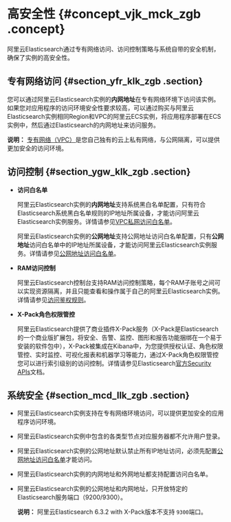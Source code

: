 # 高安全性 {#concept_vjk_mck_zgb .concept}

阿里云Elasticsearch通过专有网络访问、访问控制策略与系统自带的安全机制，确保了实例的高安全性。

## 专有网络访问 {#section_yfr_klk_zgb .section}

您可以通过阿里云Elasticsearch实例的**内网地址**在专有网络环境下访问该实例。如果您对应用程序的访问环境安全性要求较高，可以通过购买与阿里云Elasticsearch实例相同Region和VPC的阿里云ECS实例，将应用程序部署在ECS实例中，然后通过Elasticsearch的内网地址来访问服务。

**说明：** [专有网络（VPC）](../../../../cn.zh-CN/产品简介/什么是专有网络.md#)是您自己独有的云上私有网络，与公网隔离，可以提供更加安全的访问环境。

## 访问控制 {#section_ygw_klk_zgb .section}

-   **访问白名单** 

    阿里云Elasticsearch实例的**内网地址**支持系统黑白名单配置，只有符合Elasticsearch系统黑白名单规则的IP地址所属设备，才能访问阿里云Elasticsearch实例服务。详情请参见[VPC私网访问白名单](../../../../cn.zh-CN/用户指南/实例管理/安全配置.md#section_ztl_yct_zgb)。

    阿里云Elasticsearch实例的**公网地址**支持公网地址访问白名单配置，只有**公网地址**访问白名单中的IP地址所属设备，才能访问阿里云Elasticsearch实例服务。详情请参见[公网地址访问白名单](../../../../cn.zh-CN/用户指南/实例管理/安全配置.md#section_ux5_yct_zgb)。

-   **RAM访问控制** 

    阿里云Elasticsearch控制台支持RAM访问控制策略，每个RAM子账号之间可以实现资源隔离，并且只能查看和操作属于自己的阿里云Elasticsearch实例。详情请参见[访问鉴权规则](../../../../cn.zh-CN/用户指南/访问控制/访问鉴权规则.md)。

-   **X-Pack角色权限管控** 

    阿里云Elasticsearch提供了商业插件X-Pack服务（X-Pack是Elasticsearch的一个商业版扩展包，将安全、告警、监控、图形和报告功能捆绑在一个易于安装的软件包中），X-Pack被集成在Kibana中，为您提供授权认证、角色权限管控、实时监控、可视化报表和机器学习等能力，通过X-Pack角色权限管控您可以进行索引级别的访问控制。详情请参见Elasticsearch[官方Security APIs](https://www.elastic.co/guide/en/elasticsearch/reference/5.5/security-api.html)文档。


## 系统安全 {#section_mcd_llk_zgb .section}

-   阿里云Elasticsearch实例支持在专有网络环境访问，可以提供更加安全的应用程序访问环境。
-   阿里云Elasticsearch实例中包含的各类型节点对应服务器都不允许用户登录。
-   阿里云Elasticsearch实例的公网地址默认禁止所有IP地址访问，必须先配置[公网地址访问白名单](../../../../cn.zh-CN/用户指南/实例管理/安全配置.md#section_ux5_yct_zgb)才能访问。
-   阿里云Elasticsearch实例的内网地址和外网地址都支持配置访问白名单。
-   阿里云Elasticsearch实例的公网地址和内网地址，只开放特定的Elasticsearch服务端口（9200/9300）。

    **说明：** 阿里云Elasticsearch 6.3.2 with X-Pack版本不支持 `9300`端口。


